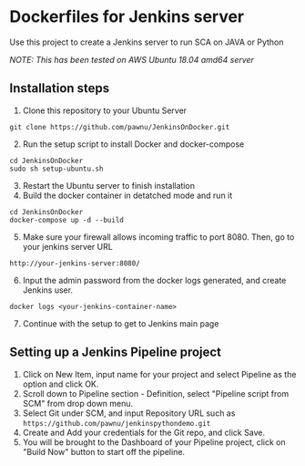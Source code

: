 # Dockerfiles for Jenkins server

Use this project to create a Jenkins server to run SCA on JAVA or Python

*NOTE: This has been tested on AWS Ubuntu 18.04 amd64 server*

## Installation steps

1. Clone this repository to your Ubuntu Server
```
git clone https://github.com/pawnu/JenkinsOnDocker.git
```
2. Run the setup script to install Docker and docker-compose
```
cd JenkinsOnDocker
sudo sh setup-ubuntu.sh
```
3. Restart the Ubuntu server to finish installation
4. Build the docker container in detatched mode and run it
```
cd JenkinsOnDocker
docker-compose up -d --build
```
5. Make sure your firewall allows incoming traffic to port 8080. Then, go to your jenkins server URL 
```
http://your-jenkins-server:8080/
```
6. Input the admin password from the docker logs generated, and create Jenkins user.
```
docker logs <your-jenkins-container-name>
```

7. Continue with the setup to get to Jenkins main page

## Setting up a Jenkins Pipeline project
1. Click on New Item, input name for your project and select Pipeline as the option and click OK.
2. Scroll down to Pipeline section - Definition, select "Pipeline script from SCM" from drop down menu.
3. Select Git under SCM, and input Repository URL such as `https://github.com/pawnu/jenkinspythondemo.git`
4. Create and Add your credentials for the Git repo, and click Save.
5. You will be brought to the Dashboard of your Pipeline project, click on "Build Now" button to start off the pipeline.
